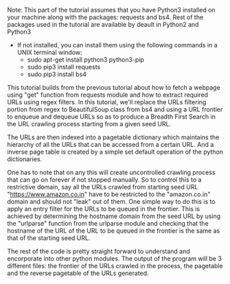 Note: This part of the tutorial assumes that you have Python3 installed on your machine along with the packages: requests and bs4. Rest of the packages used in the tutorial are available by deault in Python2 and Python3

* If not installed, you can install them using the following commands in a UNIX terminal window:
	+ sudo apt-get install python3 python3-pip
	+ sudo pip3 install requests
	+ sudo pip3 install bs4

This tutorial builds from the previous tutorial about how to fetch a webpage using "get" function from requests module and how to extract required URLs using regex filters. In this tutorial, we'll replace the URLs filtering portion from regex to BeautifulSoup class from bs4 and using a URL frontier to enqueue and dequeue URLs so as to produce a Breadth First Search in the URL crawling process starting from a given seed URL.

The URLs are then indexed into a pagetable dictionary which maintains the hierarchy of all the URLs that can be accessed from a certain URL. And a inverse page table is created by a simple set default operation of the python dictionaries.

One has to note that on any this will create uncontrolled crawling process that can go on forever if not stopped manually. So to control this to a restrictive domain, say all the URLs crawled from starting seed URL "https://www.amazon.co.in" have to be restricted to the "amazon.co.in" domain and should not "leak" out of them. One simple way to do this is to apply an entry filter for the URLs to be queued in the frontier. This is achieved by determining the hostname domain from the seed URL by using the "urlparse" function from the urlparse module and checking that the hostname of the URL of the URL to be queued in the frontier is the same as that of the starting seed URL.

The rest of the code is pretty straight forward to understand and encorporate into other python modules. The output of the program will be 3 different files: the frontier of the URLs crawled in the process, the pagetable and the reverse pagetable of the URLs generated.